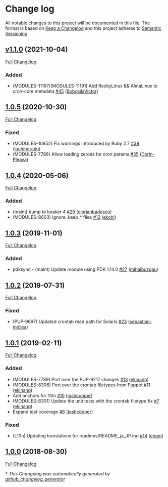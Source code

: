 # Change log

All notable changes to this project will be documented in this file. The format is based on [Keep a Changelog](http://keepachangelog.com/en/1.0.0/) and this project adheres to [Semantic Versioning](http://semver.org).

## [v1.1.0](https://github.com/puppetlabs/puppetlabs-cron_core/tree/v1.1.0) (2021-10-04)

[Full Changelog](https://github.com/puppetlabs/puppetlabs-cron_core/compare/1.0.5...v1.1.0)

### Added

- \(MODULES-11167\)\(MODULES-11191\)  Add RockyLinux && AlmaLinux to cron-core metadata [\#45](https://github.com/puppetlabs/puppetlabs-cron_core/pull/45) ([BobosilaVictor](https://github.com/BobosilaVictor))

## [1.0.5](https://github.com/puppetlabs/puppetlabs-cron_core/tree/1.0.5) (2020-10-30)

[Full Changelog](https://github.com/puppetlabs/puppetlabs-cron_core/compare/1.0.4...1.0.5)

### Fixed

- \(MODULES-10852\) Fix warnings introduced by Ruby 2.7 [\#39](https://github.com/puppetlabs/puppetlabs-cron_core/pull/39) ([luchihoratiu](https://github.com/luchihoratiu))
- \(MODULES-7786\) Allow leading zeroes for cron params [\#35](https://github.com/puppetlabs/puppetlabs-cron_core/pull/35) ([Dorin-Pleava](https://github.com/Dorin-Pleava))

## [1.0.4](https://github.com/puppetlabs/puppetlabs-cron_core/tree/1.0.4) (2020-05-06)

[Full Changelog](https://github.com/puppetlabs/puppetlabs-cron_core/compare/1.0.3...1.0.4)

### Added

- \(maint\) bump to beaker 4 [\#29](https://github.com/puppetlabs/puppetlabs-cron_core/pull/29) ([ciprianbadescu](https://github.com/ciprianbadescu))
- \(MODULES-8603\) Ignore .keep\_\* files [\#12](https://github.com/puppetlabs/puppetlabs-cron_core/pull/12) ([ekohl](https://github.com/ekohl))

## [1.0.3](https://github.com/puppetlabs/puppetlabs-cron_core/tree/1.0.3) (2019-11-01)

[Full Changelog](https://github.com/puppetlabs/puppetlabs-cron_core/compare/1.0.2...1.0.3)

### Added

- pdksync - \(maint\) Update module using PDK 1.14.0 [\#27](https://github.com/puppetlabs/puppetlabs-cron_core/pull/27) ([mihaibuzgau](https://github.com/mihaibuzgau))

## [1.0.2](https://github.com/puppetlabs/puppetlabs-cron_core/tree/1.0.2) (2019-07-31)

[Full Changelog](https://github.com/puppetlabs/puppetlabs-cron_core/compare/1.0.1...1.0.2)

### Fixed

- \(PUP-9697\) Updated crontab read path for Solaris [\#23](https://github.com/puppetlabs/puppetlabs-cron_core/pull/23) ([sebastian-miclea](https://github.com/sebastian-miclea))

## [1.0.1](https://github.com/puppetlabs/puppetlabs-cron_core/tree/1.0.1) (2019-02-11)

[Full Changelog](https://github.com/puppetlabs/puppetlabs-cron_core/compare/1.0.0...1.0.1)

### Added

- \(MODULES-7789\) Port over the PUP-9217 changes [\#13](https://github.com/puppetlabs/puppetlabs-cron_core/pull/13) ([ekinanp](https://github.com/ekinanp))
- \(MODULES-8306\) Port over the crontab filetypes from Puppet [\#11](https://github.com/puppetlabs/puppetlabs-cron_core/pull/11) ([ekinanp](https://github.com/ekinanp))
- Add anchors for l10n [\#10](https://github.com/puppetlabs/puppetlabs-cron_core/pull/10) ([joshcooper](https://github.com/joshcooper))
- \(MODULES-8301\) Update the unit tests with the crontab filetype fix [\#7](https://github.com/puppetlabs/puppetlabs-cron_core/pull/7) ([ekinanp](https://github.com/ekinanp))
- Expand test coverage [\#6](https://github.com/puppetlabs/puppetlabs-cron_core/pull/6) ([joshcooper](https://github.com/joshcooper))

### Fixed

- \(L10n\) Updating translations for readmes/README\_ja\_JP.md [\#14](https://github.com/puppetlabs/puppetlabs-cron_core/pull/14) ([ehom](https://github.com/ehom))

## [1.0.0](https://github.com/puppetlabs/puppetlabs-cron_core/tree/1.0.0) (2018-08-30)

[Full Changelog](https://github.com/puppetlabs/puppetlabs-cron_core/compare/2142feac49c20972e39ed0e11a017fbbf15cc51f...1.0.0)



\* *This Changelog was automatically generated by [github_changelog_generator](https://github.com/github-changelog-generator/github-changelog-generator)*
